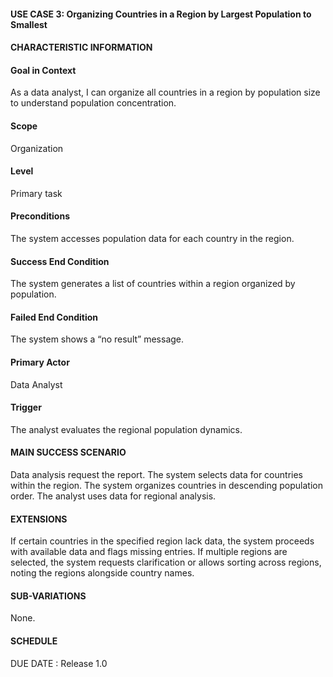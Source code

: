 #### **USE CASE 3: Organizing Countries in a Region by Largest Population to Smallest**
#### **CHARACTERISTIC INFORMATION**

#### **Goal in Context**
As a data analyst, I can organize all countries in a region by population size to understand population concentration.

#### **Scope**
Organization

#### **Level**
Primary task

#### **Preconditions**
The system accesses population data for each country in the region.

#### **Success End Condition**
The system generates a list of countries within a region organized by population.

#### **Failed End Condition**
The system shows a “no result” message.

#### **Primary Actor**
Data Analyst

#### **Trigger**
The analyst evaluates the regional population dynamics.

#### **MAIN SUCCESS SCENARIO**
Data analysis request the report.
The system selects data for countries within the region.
The system organizes countries in descending population order.
The analyst uses data for regional analysis.

#### **EXTENSIONS**
If certain countries in the specified region lack data, the system proceeds with available data and flags missing entries.
If multiple regions are selected, the system requests clarification or allows sorting across regions, noting the regions alongside country names.

#### **SUB-VARIATIONS**
None.

#### **SCHEDULE**
DUE DATE : Release 1.0

